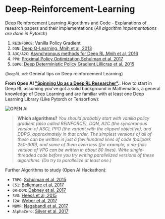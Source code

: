 # Deep-Reinforcement-Learning
Deep Reinforcement Learning Algorithms and Code - Explanations of research papers and their implementations (*All algorithm implementations are done in Pytorch*)

1. `REINFORCE`: Vanilla Policy Gradient
2. `DQN`: [Deep Q-Learning, Mnih et al, 2013](https://www.cs.toronto.edu/~vmnih/docs/dqn.pdf)
3. `A3C/A2C`: [Asynchronous methods for Deep RL,Mnih et al, 2016  ](https://arxiv.org/abs/1602.01783)
4. `PPO`: [Proximal Policy Optimization,Schulman et al, 2017](https://arxiv.org/abs/1707.06347)
5. `DDPG`: [Deep Deterministic Policy Gradient,Lillicrap et al, 2015](https://arxiv.org/abs/1509.02971)

(`DeepRL.md`: General tips on Deep reinforcement Learning)


**From Open AI ["Spinning Up as a Deep RL Researcher"](https://spinningup.openai.com/en/latest/spinningup/spinningup.html).**: How to start in Deep RL assuming you've got a solid background in Mathematics, a general knowledge of Deep Learning and are familiar with at least one Deep Learning Library (Like Pytorch  or Tensorflow):

![OPEN AI](https://spinningup.openai.com/en/latest/_static/spinning-up-logo2.png)

>**Which algorithms?** *You should probably start with vanilla policy gradient (also called REINFORCE), DQN, A2C (the synchronous version of A3C), PPO (the variant with the clipped objective), and DDPG, approximately in that order. The simplest versions of all of these can be written in just a few hundred lines of code (ballpark 250-300), and some of them even less (for example, a no-frills version of VPG can be written in about 80 lines). Write single-threaded code before you try writing parallelized versions of these algorithms. (Do try to parallelize at least one.)*



Further Algorithms to study (Open AI Hackathon):

* `TRPO`: [Schulman et al, 2015](https://arxiv.org/abs/1502.05477)
* `C51`: [Bellemare et al, 2017](https://arxiv.org/abs/1707.06887)
* `QR-DQN`: [Dabney et al, 2017](https://arxiv.org/abs/1710.10044)
* `SVG`: [Heess et al, 2015](https://arxiv.org/abs/1510.09142)
* `I2A`: [Weber et al, 2017](https://arxiv.org/abs/1707.06203)
* `MBMF`: [Nagabandi et al, 2017](https://sites.google.com/view/mbmf)
* `AlphaZero`: [Silver et al, 2017](https://arxiv.org/abs/1712.01815)
